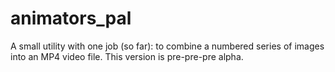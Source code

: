 # animators_pal
A small utility with one job (so far): to combine a numbered series of images into an MP4 video file. This version is pre-pre-pre alpha.
